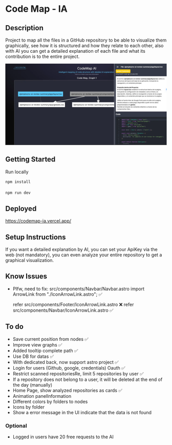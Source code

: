 # Code Map - IA

## Description
Project to map all the files in a GitHub repository to be able to visualize them graphically, see how it is structured and how they relate to each other, also with AI you can get a detailed explanation of each file and what its contribution is to the entire project.

![](/public/hero.webp)

## Getting Started
Run locally
```bash
npm install

npm run dev
```

## Deployed
https://codemap-ia.vercel.app/

## Setup Instructions
If you want a detailed explanation by AI, you can set your ApiKey via the web (not mandatory), you can even analyze your entire repository to get a graphical visualization.

## Know Issues
* Plfw, need to fix:
src/components/Navbar/Navbar.astro
  import ArrowLink from "./IconArrowLink.astro"; ✅

  refer src/components/Footer/IconArrowLink.astro ❌
  refer src/components/Navbar/IconArrowLink.astro ✅

## To do
* Save current position from nodes ✅
* Improve view graphs ✅
* Added tooltip complete path ✅
* Use DB for datas ✅
* With dedicated back, now support astro project ✅
* Login for users (Github, google, credentials) Oauth ✅
* Restrict scanned repositoriesRe, limit 5 repositories by user ✅
* If a repository does not belong to a user, it will be deleted at the end of the day (manually)
* Home Page, show analyzed repositories as cards ✅
* Animation panelInformation
* Different colors by folders to nodes
* Icons by folder
* Show a error message in the UI indicate that the data is not found

### Optional
* Logged in users have 20 free requests to the AI
